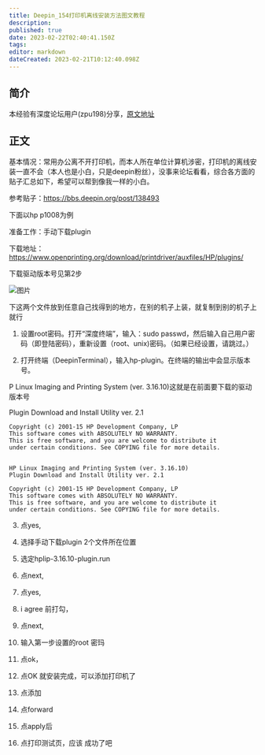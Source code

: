 ```yaml
---
title: Deepin_154打印机离线安装方法图文教程
description: 
published: true
date: 2023-02-22T02:40:41.150Z
tags: 
editor: markdown
dateCreated: 2023-02-21T10:12:40.098Z
---
```


## 简介

本经验有深度论坛用户(zpu198)分享，[原文地址](https://bbs.deepin.org/forum.php?mod=viewthread&tid=138794&extra=)

## 正文

基本情况：常用办公离不开打印机，而本人所在单位计算机涉密，打印机的离线安装一直不会（本人也是小白，只是deepin粉丝），没事来论坛看看，综合各方面的贴子汇总如下，希望可以帮到像我一样的小白。

参考贴子：<https://bbs.deepin.org/post/138493>

下面以hp p1008为例

准备工作：手动下载plugin

下载地址：
<https://www.openprinting.org/download/printdriver/auxfiles/HP/plugins/>

下载驱动版本号见第2步

![图片](https://storage.deepin.org/forum/201705/02/134957dq5wfpa3w44a4pq4.png)

下这两个文件放到任意自己找得到的地方，在别的机子上装，就复制到别的机子上就行

1. 设置root密码。打开“深度终端”，输入：sudo passwd，然后输入自己用户密码（即登陆密码），重新设置（root、unix)密码。（如果已经设置，请跳过。）

2. 打开终端（DeepinTerminal），输入hp-plugin。在终端的输出中会显示版本号。

P Linux Imaging and Printing System (ver. 3.16.10)这就是在前面要下载的驱动版本号

Plugin Download and Install Utility ver. 2.1

```
Copyright (c) 2001-15 HP Development Company, LP
This software comes with ABSOLUTELY NO WARRANTY.
This is free software, and you are welcome to distribute it
under certain conditions. See COPYING file for more details.


HP Linux Imaging and Printing System (ver. 3.16.10)
Plugin Download and Install Utility ver. 2.1

Copyright (c) 2001-15 HP Development Company, LP
This software comes with ABSOLUTELY NO WARRANTY.
This is free software, and you are welcome to distribute it
under certain conditions. See COPYING file for more details.
```

3. 点yes,
  
4. 选择手动下载plugin 2个文件所在位置
  
5. 选定hplip-3.16.10-plugin.run
  
6. 点next,

7. 点yes,
  
8. i agree  前打勾，
  
9. 点next,
  
10. 输入第一步设置的root 密玛
  
11. 点ok，
  
12. 点OK 就安装完成，可以添加打印机了

13. 点添加

14. 点forward
  
15. 点apply后
  
16. 点打印测试页，应该 成功了吧
